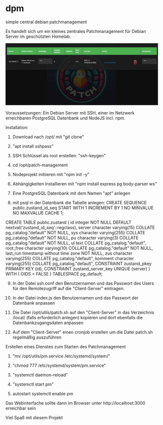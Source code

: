 # dpm
simple central debian patchmanagement

Es handelt sich um ein kleines zentrales Patchmanagement für Debian Server im geschützten Homelab.

![Alternativtext](https://github.com/bmetallica/dpm/blob/main/utils/sc.png)


Voraussetzungen:
Ein Debian Server mit SSH, einer im Netzwerk erreichbaren PostgreSQL Datenbank und NodeJS incl. npm.

Installation:

1. Download nach /opt/ mit "git clone"

2. "apt install sshpass" 

3. SSH Schlüssel als root erstellen: "ssh-keygen"

4. cd /opt/patch-management

5. Nodeprojekt initiieren mit "npm init -y"

6. Abhängigkeiten installieren mit "npm install express pg body-parser ws"

7. Eine PostgreSQL Datenbank mit dem Namen "apt" anlegen

8. mit psql in der Datenbank die Tabelle anlegen:
CREATE SEQUENCE public.zustand_id_seq
    START WITH 1
    INCREMENT BY 1
    NO MINVALUE
    NO MAXVALUE
    CACHE 1;

CREATE TABLE public.zustand ( id integer NOT NULL DEFAULT nextval('zustand_id_seq'::regclass), server character varying(15) COLLATE pg_catalog."default" NOT NULL, sys character varying(255) COLLATE pg_catalog."default" NOT NULL, pu character varying(3) COLLATE pg_catalog."default" NOT NULL, ul text COLLATE pg_catalog."default", root_free character varying(10) COLLATE pg_catalog."default" NOT NULL, last_run timestamp without time zone NOT NULL, zus character varying(255) COLLATE pg_catalog."default", komment character varying(255) COLLATE pg_catalog."default", CONSTRAINT zustand_pkey PRIMARY KEY (id), CONSTRAINT zustand_server_key UNIQUE (server) ) WITH ( OIDS = FALSE ) TABLESPACE pg_default;

9. In der Datei ssh.conf den Benutzernamen und das Passwort des Users für den Remotezugriff auf die "Client-Server" eintragen.

10. In der Datei index.js den Benutzernamen und das Passwort der Datenbank anpassen

11. Die Datei /opt/utils/patch.sh auf den "Client-Server" in das Verzeichnis /local/ (falls erforderlich anlegen) kopieren und dort ebenfalls die Datenbankzugangsdaten anpassen

12. Auf dem "Client-Server" einen cronjob erstellen um die Datei patch.sh regelmäßig auszuführen


Erstellen eines Dienstes zum Starten des Patchmanagement

1. "mv /opt/utils/pm.service /etc/systemd/system/"

2. "chmod 777 /etc/systemd/system/pm.service"

3. "systemctl daemon-reload"

4. "systemctl start pm"

5. autostart
systemctl enable pm

Das Webinterfache sollte dann im Browser unter http://localhost:3000 erreichbar sein

Viel Spaß mit diesem Projekt
